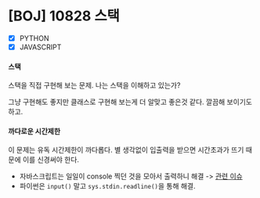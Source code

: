 # [BOJ] 10828 스택

- [x] PYTHON
- [x] JAVASCRIPT

#### 스택

스택을 직접 구현해 보는 문제. 나는 스택을 이해하고 있는가?

그냥 구현해도 좋지만 클래스로 구현해 보는게 더 알맞고 좋은것 같다. 깔끔해 보이기도 하고.

#### 까다로운 시간제한

이 문제는 유독 시간제한이 까다롭다. 별 생각없이 입출력을 받으면 시간초과가 뜨기 때문에 이를 신경써야 한다.

- 자바스크립트는 일일이 console 찍던 것을 모아서 출력하니 해결 -> [관련 이슈](https://github.com/mandaringit/APS/issues/5)
- 파이썬은 `input()` 말고 `sys.stdin.readline()`을 통해 해결.
